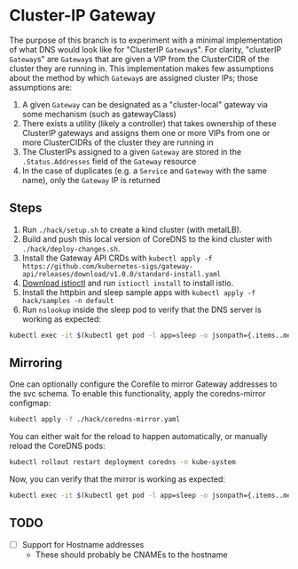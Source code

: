 # Cluster-IP Gateway

The purpose of this branch is to experiment with a minimal implementation of what DNS would look like for "ClusterIP `Gateway`s". For clarity, "clusterIP `Gateway`s" are `Gateway`s that are given a VIP from the ClusterCIDR of the cluster they are running in. This implementation makes few assumptions about the method by which `Gateway`s are assigned cluster IPs; those assumptions are:

1. A given `Gateway` can be designated as a "cluster-local" gateway via some mechanism (such as gatewayClass)
2. There exists a utility (likely a controller) that takes ownership of these ClusterIP gateways and assigns them one or more VIPs from one or more ClusterCIDRs of the cluster they are running in
3. The ClusterIPs assigned to a given `Gateway` are stored in the `.Status.Addresses` field of the `Gateway` resource
4. In the case of duplicates (e.g. a `Service` and `Gateway` with the same name), only the `Gateway` IP is returned

## Steps

1. Run `./hack/setup.sh` to create a kind cluster (with metalLB).
2. Build and push this local version of CoreDNS to the kind cluster with `./hack/deploy-changes.sh`.
2. Install the Gateway API CRDs with `kubectl apply -f https://github.com/kubernetes-sigs/gateway-api/releases/download/v1.0.0/standard-install.yaml`
3. [Download istioctl](https://istio.io/latest/docs/ops/diagnostic-tools/istioctl/#install-hahahugoshortcode887s2hbhb) and run `istioctl install` to install istio.
4. Install the httpbin and sleep sample apps with `kubectl apply -f hack/samples -n default`
5. Run `nslookup` inside the sleep pod to verify that the DNS server is working as expected:

```bash
kubectl exec -it $(kubectl get pod -l app=sleep -o jsonpath={.items..metadata.name}) -c sleep -- nslookup httpbin-gateway.default.gateway.cluster.local
```

## Mirroring

One can optionally configure the Corefile to mirror Gateway addresses to the svc schema. To enable this functionality, apply the coredns-mirror configmap:

```bash
kubectl apply -f ./hack/coredns-mirror.yaml
```

You can either wait for the reload to happen automatically, or manually reload the CoreDNS pods:

```bash
kubectl rollout restart deployment coredns -n kube-system
```

Now, you can verify that the mirror is working as expected:

```bash
kubectl exec -it $(kubectl get pod -l app=sleep -o jsonpath={.items..metadata.name}) -c sleep -- nslookup httpbin-gateway.default.svc.cluster.local
```

## TODO
- [ ] Support for Hostname addresses
  - These should probably be CNAMEs to the hostname

